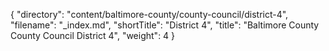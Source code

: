 {
  "directory": "content/baltimore-county/county-council/district-4",
  "filename": "_index.md",
  "shortTitle": "District 4",
  "title": "Baltimore County County Council District 4",
  "weight": 4
}
